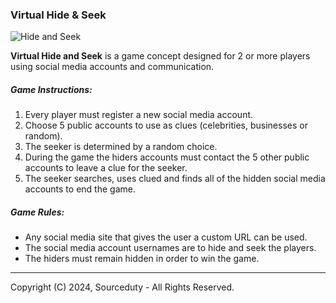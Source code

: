 ### Virtual Hide & Seek

![Hide and Seek](https://github.com/sourceduty/Virtual_Hide_and_Seek/assets/123030236/c8f7c6dc-2037-424c-9282-238c02b9324e)

**Virtual Hide and Seek** is a game concept designed for 2 or more players using social media accounts and communication.

##### Game Instructions:

1. Every player must register a new social media account.
2. Choose 5 public accounts to use as clues (celebrities, businesses or random).
3. The seeker is determined by a random choice.
4. During the game the hiders accounts must contact the 5 other public accounts to leave a clue for the seeker.
5. The seeker searches, uses clued and finds all of the hidden social media accounts to end the game.

##### Game Rules:

- Any social media site that gives the user a custom URL can be used.
- The social media account usernames are to hide and seek the players.
- The hiders must remain hidden in order to win the game.

***
Copyright (C) 2024, Sourceduty - All Rights Reserved.
